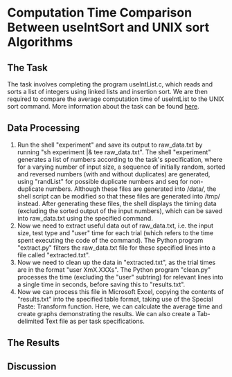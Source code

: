 # Computation Time Comparison Between useIntSort and UNIX sort Algorithms

## The Task
The task involves completing the program useIntList.c, which reads and sorts a list of integers using linked lists and insertion sort. We are then required to compare the average computation time of useIntList to the UNIX sort command.
More information about the task can be found [here](https://cgi.cse.unsw.edu.au/~cs2521/20T2/labs/week01/index.php). 

## Data Processing
1. Run the shell "experiment" and save its output to raw_data.txt by running "sh experiment |& tee raw_data.txt". The shell "experiment" generates a list of numbers according to the task's specification, where for a varying number of input size, a sequence of initially random, sorted and reversed numbers (with and without duplicates) are generated, using "randList" for possible duplicate numbers and seq for non-duplicate numbers. Although these files are generated into /data/, the shell script can be modified so that these files are generated into /tmp/ instead. After generating these files, the shell displays the timing data (excluding the sorted output of the input numbers), which can be saved into raw_data.txt using the specified command.
1. Now we need to extract useful data out of raw_data.txt, i.e. the input size, test type and "user" time for each trial (which refers to the time spent executing the code of the command). The Python program "extract.py" filters the raw_data.txt file for these specified lines into a file called "extracted.txt".
1. Now we need to clean up the data in "extracted.txt", as the trial times are in the format "user	XmX.XXXs". The Python program "clean.py" processes the time (excluding the "user" subtring) for relevant lines into a single time in seconds, before saving this to "results.txt".
1. Now we can process this file in Microsoft Excel, copying the contents of "results.txt" into the specified table format, taking use of the Special Paste: Transform function. Here, we can calculate the average time and create graphs demonstrating the results. We can also create a Tab-delimited Text file as per task specifications. 

## The Results



## Discussion
